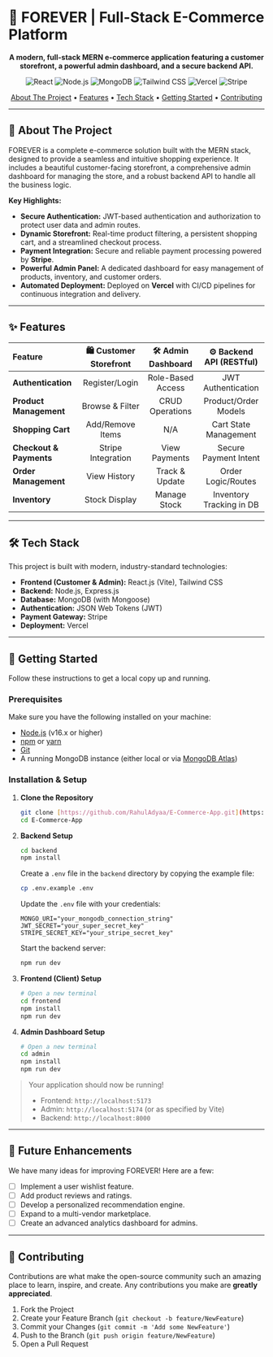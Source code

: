 # 🛒 FOREVER | Full-Stack E-Commerce Platform

<div align="center">

**A modern, full-stack MERN e-commerce application featuring a customer storefront, a powerful admin dashboard, and a secure backend API.**

</div>

<p align="center">
  <img src="https://img.shields.io/badge/React-20232A?style=for-the-badge&logo=react&logoColor=61DAFB" alt="React">
  <img src="https://img.shields.io/badge/Node.js-339933?style=for-the-badge&logo=nodedotjs&logoColor=white" alt="Node.js">
  <img src="https://img.shields.io/badge/MongoDB-4EA94B?style=for-the-badge&logo=mongodb&logoColor=white" alt="MongoDB">
  <img src="https://img.shields.io/badge/Tailwind_CSS-38B2AC?style=for-the-badge&logo=tailwind-css&logoColor=white" alt="Tailwind CSS">
  <img src="https://img.shields.io/badge/Vercel-000000?style=for-the-badge&logo=vercel&logoColor=white" alt="Vercel">
  <img src="https://img.shields.io/badge/Stripe-626CD9?style=for-the-badge&logo=Stripe&logoColor=white" alt="Stripe">
</p>

<p align="center">
  <a href="#-about-the-project">About The Project</a> •
  <a href="#-features">Features</a> •
  <a href="#-tech-stack">Tech Stack</a> •
  <a href="#-getting-started">Getting Started</a> •
  <a href="#-contributing">Contributing</a>
</p>

---

## 📌 About The Project

FOREVER is a complete e-commerce solution built with the MERN stack, designed to provide a seamless and intuitive shopping experience. It includes a beautiful customer-facing storefront, a comprehensive admin dashboard for managing the store, and a robust backend API to handle all the business logic.

**Key Highlights:**
* **Secure Authentication:** JWT-based authentication and authorization to protect user data and admin routes.
* **Dynamic Storefront:** Real-time product filtering, a persistent shopping cart, and a streamlined checkout process.
* **Payment Integration:** Secure and reliable payment processing powered by **Stripe**.
* **Powerful Admin Panel:** A dedicated dashboard for easy management of products, inventory, and customer orders.
* **Automated Deployment:** Deployed on **Vercel** with CI/CD pipelines for continuous integration and delivery.

---

## ✨ Features

| Feature                 | 🛍️ Customer Storefront | 🛠️ Admin Dashboard | ⚙️ Backend API (RESTful)         |
| :---------------------- | :--------------------: | :----------------: | :-------------------------------: |
| **Authentication** |      Register/Login      |   Role-Based Access    |        JWT Authentication         |
| **Product Management** |   Browse & Filter    |   CRUD Operations    |       Product/Order Models        |
| **Shopping Cart** |   Add/Remove Items   |         N/A          |      Cart State Management      |
| **Checkout & Payments** |   Stripe Integration   |    View Payments     |      Secure Payment Intent      |
| **Order Management** |    View History      |   Track & Update   |        Order Logic/Routes         |
| **Inventory** |    Stock Display     |   Manage Stock     | Inventory Tracking in DB |

---

## 🛠️ Tech Stack

This project is built with modern, industry-standard technologies:

* **Frontend (Customer & Admin):** React.js (Vite), Tailwind CSS
* **Backend:** Node.js, Express.js
* **Database:** MongoDB (with Mongoose)
* **Authentication:** JSON Web Tokens (JWT)
* **Payment Gateway:** Stripe
* **Deployment:** Vercel

---

## 🚀 Getting Started

Follow these instructions to get a local copy up and running.

### Prerequisites

Make sure you have the following installed on your machine:
* [Node.js](https://nodejs.org/en/) (v16.x or higher)
* [npm](https://www.npmjs.com/) or [yarn](https://yarnpkg.com/)
* [Git](https://git-scm.com/)
* A running MongoDB instance (either local or via [MongoDB Atlas](https://www.mongodb.com/cloud/atlas))

### Installation & Setup

1.  **Clone the Repository**
    ```sh
    git clone [https://github.com/RahulAdyaa/E-Commerce-App.git](https://github.com/RahulAdyaa/E-Commerce-App.git)
    cd E-Commerce-App
    ```

2.  **Backend Setup**
    ```sh
    cd backend
    npm install
    ```
    Create a `.env` file in the `backend` directory by copying the example file:
    ```sh
    cp .env.example .env
    ```
    Update the `.env` file with your credentials:
    ```env
    MONGO_URI="your_mongodb_connection_string"
    JWT_SECRET="your_super_secret_key"
    STRIPE_SECRET_KEY="your_stripe_secret_key"
    ```
    Start the backend server:
    ```sh
    npm run dev
    ```

3.  **Frontend (Client) Setup**
    ```sh
    # Open a new terminal
    cd frontend
    npm install
    npm run dev
    ```

4.  **Admin Dashboard Setup**
    ```sh
    # Open a new terminal
    cd admin
    npm install
    npm run dev
    ```
> Your application should now be running!
> * Frontend: `http://localhost:5173`
> * Admin: `http://localhost:5174` (or as specified by Vite)
> * Backend: `http://localhost:8000`



---

## 🔮 Future Enhancements

We have many ideas for improving FOREVER! Here are a few:
- [ ] Implement a user wishlist feature.
- [ ] Add product reviews and ratings.
- [ ] Develop a personalized recommendation engine.
- [ ] Expand to a multi-vendor marketplace.
- [ ] Create an advanced analytics dashboard for admins.

---

## 🤝 Contributing

Contributions are what make the open-source community such an amazing place to learn, inspire, and create. Any contributions you make are **greatly appreciated**.

1.  Fork the Project
2.  Create your Feature Branch (`git checkout -b feature/NewFeature`)
3.  Commit your Changes (`git commit -m 'Add some NewFeature'`)
4.  Push to the Branch (`git push origin feature/NewFeature`)
5.  Open a Pull Request
